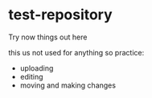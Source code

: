# test-repository
Try now things out here

this us not used for anything so practice:

  * uploading
  * editing
  * moving and making changes
  
  
